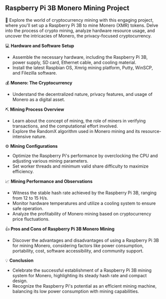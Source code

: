 ﻿ <h2>Raspberry Pi 3B Monero Mining Project</h2>

🚀 Explore the world of cryptocurrency mining with this engaging project, where you'll set up a Raspberry Pi 3B to mine Monero (XMR) tokens. Delve into the process of crypto mining, analyze hardware resource usage, and uncover the intricacies of Monero, the privacy-focused cryptocurrency. 

💻 <b>Hardware and Software Setup</b>
- Assemble the necessary hardware, including the Raspberry Pi 3B, power supply, SD card, Ethernet cable, and cooling material.
- Install the latest Raspbian OS, Xmrig mining platform, Putty, WinSCP, and Filezilla software.

💰 <b>Monero: The Cryptocurrency</b>
- Understand the decentralized nature, privacy features, and usage of Monero as a digital asset.

⛏️ <b>Mining Process Overview</b>
- Learn about the concept of mining, the role of miners in verifying transactions, and the computational effort involved.
- Explore the RandomX algorithm used in Monero mining and its resource-intensive nature.

⚙️ <b>Mining Configurations</b>
- Optimize the Raspberry Pi's performance by overclocking the CPU and adjusting various mining parameters.
- Set worker threads and minimum valid share difficulty to maximize efficiency.

📈 <b>Mining Performance and Observations</b>
- Witness the stable hash rate achieved by the Raspberry Pi 3B, ranging from 12 to 15 H/s.
- Monitor hardware temperatures and utilize a cooling system to ensure safe operation.
- Analyze the profitability of Monero mining based on cryptocurrency price fluctuations.

👍 <b>Pros and Cons of Raspberry Pi 3B Monero Mining</b>
- Discover the advantages and disadvantages of using a Raspberry Pi 3B for mining Monero, considering factors like power consumption, portability, cost, software accessibility, and community support.

💡 <b>Conclusion</b>
- Celebrate the successful establishment of a Raspberry Pi 3B mining system for Monero, highlighting its steady hash rate and compact design.
- Recognize the Raspberry Pi's potential as an efficient mining machine, balancing its low power consumption with mining capabilities.﻿
